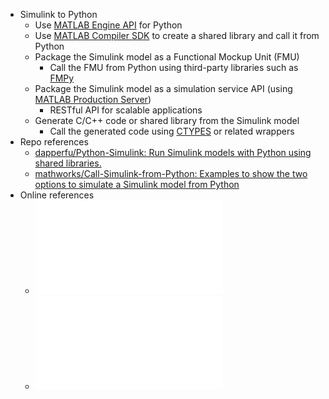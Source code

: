 - Simulink to Python
	- Use [MATLAB Engine API](https://www.mathworks.com/help/matlab/matlab_external/call-matlab-functions-from-python.html) for Python
	- Use [MATLAB Compiler SDK](https://www.mathworks.com/help/compiler_sdk/gs/create-a-python-application-with-matlab-code.html) to create a shared library and call it from Python
	- Package the Simulink model as a Functional Mockup Unit (FMU)
		- Call the FMU from Python using third-party libraries such as [FMPy](https://github.com/CATIA-Systems/FMPy)
	- Package the Simulink model as a simulation service API (using [MATLAB Production Server](https://www.mathworks.com/products/matlab-production-server.html))
		- RESTful API for scalable applications
	- Generate C/C++ code or shared library from the Simulink model
		- Call the generated code using [CTYPES](https://docs.python.org/3/library/ctypes.html) or related wrappers
- Repo references
	- [dapperfu/Python-Simulink: Run Simulink models with Python using shared libraries.](https://github.com/dapperfu/Python-Simulink)
	- [mathworks/Call-Simulink-from-Python: Examples to show the two options to simulate a Simulink model from Python](https://github.com/mathworks/Call-Simulink-from-Python)
- Online references
	- ![20210224123011_15253.pdf](../assets/20210224123011_15253_1747382440364_0.pdf)
	- ![ww-2023-expo-using-simulink-with-python-mathworks.pdf](../assets/ww-2023-expo-using-simulink-with-python-mathworks_1747382444497_0.pdf)